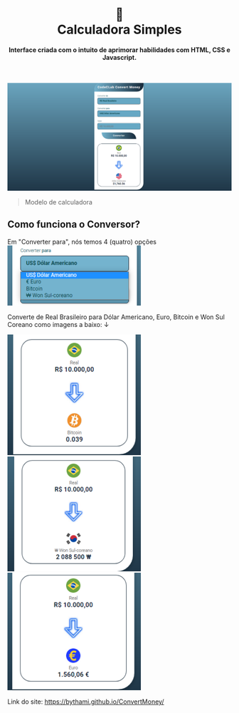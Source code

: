 <h1 align="center">
  📰<br>Calculadora Simples
</h1>

<h4 align="center">
  Interface criada com o intuito de aprimorar habilidades com HTML, CSS e Javascript.
</h4>
<br>

<img src="assets/Captura de Tela (24).png" alt="conversor"></br>
> Modelo de calculadora

<h2>Como funciona o Conversor?</h2>
Em "Converter para", nós temos 4 (quatro) opções
<br>
<img  src="assets/Captura de Tela (31).png" min-width="300px" max-width="300px" width="300" alt="conversor">

Converte de Real Brasileiro para Dólar Americano, Euro, Bitcoin e Won Sul Coreano como imagens a baixo: ↓

<img src="assets/Captura de Tela (29).png" min-width="300px" max-width="300px" width="300"  alt="conversor">
<img src="assets/Captura de Tela (28).png" min-width="300px" max-width="300px" width="300" alt="conversor">
<img src="assets/Captura de Tela (30).png" min-width="300px" max-width="300px" width="300" alt="conversor">


Link do site: https://bythami.github.io/ConvertMoney/